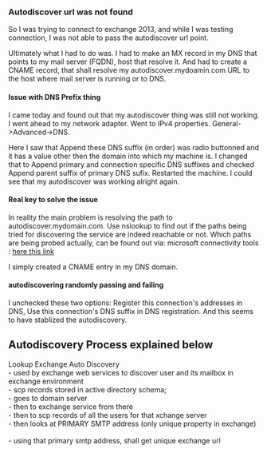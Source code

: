 ### Autodiscover url was not found

So I was trying to connect to exchange 2013, and while I was testing connection, I was not able to pass the autodiscover url point.

Ultimately what I had to do was. I had to make an MX record in my DNS that points to my mail server (FQDN), host that resolve it.
And had to create a CNAME record, that shall resolve my autodiscover.mydoamin.com URL to the host where mail server is running or to DNS.


#### Issue with DNS Prefix thing
I came today and found out that my autodiscover thing was still not working. I went ahead to my network adapter. Went to IPv4 properties. General->Advanced->DNS.

Here I saw that Append these DNS suffix (in order) was radio buttonned and it has a value other then the domain into which my machine is. I changed that to Append primary and connection specific DNS suffixes and checked Append parent suffix of primary DNS sufix. Restarted the machine. I could see that my autodiscover was working alright again.

#### Real key to solve the issue

In reality the main problem is resolving the path to autodiscover.mydomain.com. Use nslookup to find out if the paths being tried for discovering the service are indeed reachable or not. Which paths are being probed actually, can be found out via: microsoft connectivity tools : [here this link](https://testconnectivity.microsoft.com)

I simply created a CNAME entry in my DNS domain.

#### autodiscovering randomly passing and failing

I unchecked these two options: Register this connection's addresses in DNS, Use this connection's DNS suffix in DNS registration. And this seems to have stablized the autodiscovery.


## Autodiscovery Process explained below
Lookup Exchange Auto Discovery    
	- used by exchange web services to discover user and its mailbox in exchange environment    
	- scp records stored in active directory schema;     
	- goes to domain server    
	- then to exchange service from there    
	- then to scp records of all the users for that xchange server    
	- then looks at PRIMARY SMTP address (only unique property in exchange)    
	- using that primary smtp address, shall get unique exchange url 
